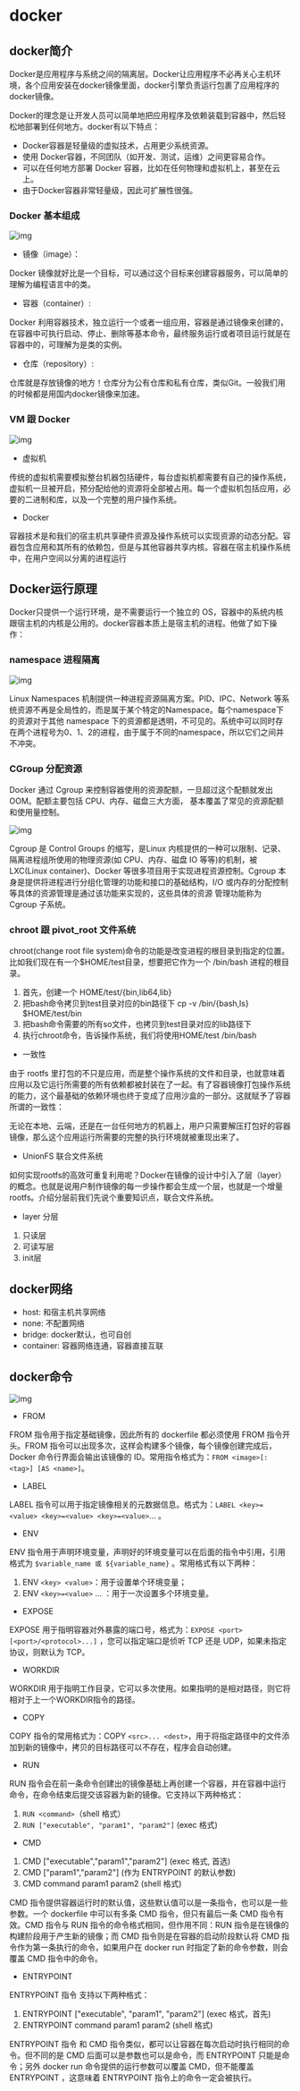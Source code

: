 # docker

## docker简介

Docker是应用程序与系统之间的隔离层。Docker让应用程序不必再关心主机环境，各个应用安装在docker镜像里面，docker引擎负责运行包裹了应用程序的docker镜像。

Docker的理念是让开发人员可以简单地把应用程序及依赖装载到容器中，然后轻松地部署到任何地方。docker有以下特点：

- Docker容器是轻量级的虚拟技术，占用更少系统资源。
- 使用 Docker容器，不同团队（如开发、测试，运维）之间更容易合作。
- 可以在任何地方部署 Docker 容器，比如在任何物理和虚拟机上，甚至在云上。
- 由于Docker容器非常轻量级，因此可扩展性很强。

### Docker 基本组成

![img](https://gitee.com/PENG_YUE/myImg/raw/master/uPic/Y3b6oi.png)

- 镜像（image）：

Docker 镜像就好比是一个目标，可以通过这个目标来创建容器服务，可以简单的理解为编程语言中的类。

- 容器（container）:

Docker 利用容器技术，独立运行一个或者一组应用，容器是通过镜像来创建的，在容器中可执行启动、停止、删除等基本命令，最终服务运行或者项目运行就是在容器中的，可理解为是类的实例。

- 仓库（repository）:

仓库就是存放镜像的地方！仓库分为公有仓库和私有仓库，类似Git。一般我们用的时候都是用国内docker镜像来加速。

### VM 跟 Docker

![img](https://gitee.com/PENG_YUE/myImg/raw/master/uPic/9OfiAF.png)

- 虚拟机

传统的虚拟机需要模拟整台机器包括硬件，每台虚拟机都需要有自己的操作系统，虚拟机一旦被开启，预分配给他的资源将全部被占用。每一个虚拟机包括应用，必要的二进制和库，以及一个完整的用户操作系统。

- Docker

容器技术是和我们的宿主机共享硬件资源及操作系统可以实现资源的动态分配。容器包含应用和其所有的依赖包，但是与其他容器共享内核。容器在宿主机操作系统中，在用户空间以分离的进程运行

## Docker运行原理

Docker只提供一个运行环境，是不需要运行一个独立的 OS，容器中的系统内核跟宿主机的内核是公用的。docker容器本质上是宿主机的进程。他做了如下操作：

### namespace 进程隔离

![img](https://gitee.com/PENG_YUE/myImg/raw/master/uPic/IuoDmS.png)

Linux Namespaces 机制提供一种进程资源隔离方案。PID、IPC、Network 等系统资源不再是全局性的，而是属于某个特定的Namespace。每个namespace下的资源对于其他 namespace 下的资源都是透明，不可见的。系统中可以同时存在两个进程号为0、1、2的进程，由于属于不同的namespace，所以它们之间并不冲突。

### CGroup 分配资源

Docker 通过 Cgroup 来控制容器使用的资源配额，一旦超过这个配额就发出OOM。配额主要包括 CPU、内存、磁盘三大方面， 基本覆盖了常见的资源配额和使用量控制。

![img](https://gitee.com/PENG_YUE/myImg/raw/master/uPic/PxFy1k.png)

Cgroup 是 Control Groups 的缩写，是Linux 内核提供的一种可以限制、记录、隔离进程组所使用的物理资源(如 CPU、内存、磁盘 IO 等等)的机制，被 LXC(Linux container)、Docker 等很多项目用于实现进程资源控制。Cgroup 本身是提供将进程进行分组化管理的功能和接口的基础结构，I/O 或内存的分配控制等具体的资源管理是通过该功能来实现的，这些具体的资源 管理功能称为 Cgroup 子系统。

### chroot 跟 pivot_root 文件系统

chroot(change root file system)命令的功能是改变进程的根目录到指定的位置。比如我们现在有一个$HOME/test目录，想要把它作为一个 /bin/bash 进程的根目录。

1. 首先，创建一个 HOME/test/{bin,lib64,lib}
2. 把bash命令拷贝到test目录对应的bin路径下 cp -v /bin/{bash,ls} $HOME/test/bin
3. 把bash命令需要的所有so文件，也拷贝到test目录对应的lib路径下
4. 执行chroot命令，告诉操作系统，我们将使用HOME/test /bin/bash

- 一致性

由于 rootfs 里打包的不只是应用，而是整个操作系统的文件和目录，也就意味着应用以及它运行所需要的所有依赖都被封装在了一起。有了容器镜像打包操作系统的能力，这个最基础的依赖环境也终于变成了应用沙盒的一部分。这就赋予了容器所谓的一致性：

无论在本地、云端，还是在一台任何地方的机器上，用户只需要解压打包好的容器镜像，那么这个应用运行所需要的完整的执行环境就被重现出来了。

- UnionFS 联合文件系统

如何实现rootfs的高效可重复利用呢？Docker在镜像的设计中引入了层（layer）的概念。也就是说用户制作镜像的每一步操作都会生成一个层，也就是一个增量rootfs。介绍分层前我们先说个重要知识点，联合文件系统。

- layer 分层

1. 只读层
2. 可读写层
3. init层

## docker网络

- host: 和宿主机共享网络
- none: 不配置网络
- bridge: docker默认，也可自创
- container: 容器网络连通，容器直接互联

## docker命令

![img](https://gitee.com/PENG_YUE/myImg/raw/master/uPic/O8bw3R.png)

- FROM

FROM 指令用于指定基础镜像，因此所有的 dockerfile 都必须使用 FROM 指令开头。FROM 指令可以出现多次，这样会构建多个镜像，每个镜像创建完成后，Docker 命令行界面会输出该镜像的 ID。常用指令格式为：`FROM <image>[:<tag>] [AS <name>]`。

- LABEL

LABEL 指令可以用于指定镜像相关的元数据信息。格式为：`LABEL <key>=<value> <key>=<value> <key>=<value>`... 。

- ENV

ENV 指令用于声明环境变量，声明好的环境变量可以在后面的指令中引用，引用格式为 `$variable_name 或 ${variable_name}` 。常用格式有以下两种：

1. ENV `<key> <value>`：用于设置单个环境变量；
2. ENV `<key>=<value>` ... ：用于一次设置多个环境变量。

- EXPOSE

EXPOSE 用于指明容器对外暴露的端口号，格式为：`EXPOSE <port> [<port>/<protocol>...]` ，您可以指定端口是侦听 TCP 还是 UDP，如果未指定协议，则默认为 TCP。

- WORKDIR

WORKDIR 用于指明工作目录，它可以多次使用。如果指明的是相对路径，则它将相对于上一个WORKDIR指令的路径。

- COPY

COPY 指令的常用格式为：COPY `<src>... <dest>`，用于将指定路径中的文件添加到新的镜像中，拷贝的目标路径可以不存在，程序会自动创建。

- RUN

RUN 指令会在前一条命令创建出的镜像基础上再创建一个容器，并在容器中运行命令，在命令结束后提交该容器为新的镜像。它支持以下两种格式：

1. `RUN <command>`（shell 格式）
2. `RUN ["executable", "param1", "param2"]` (exec 格式)

- CMD

1. CMD ["executable","param1","param2"] (exec 格式, 首选)
2. CMD ["param1","param2"] (作为 ENTRYPOINT 的默认参数)
3. CMD command param1 param2 (shell 格式)

CMD 指令提供容器运行时的默认值，这些默认值可以是一条指令，也可以是一些参数。一个 dockerfile 中可以有多条 CMD 指令，但只有最后一条 CMD 指令有效。CMD 指令与 RUN 指令的命令格式相同，但作用不同：RUN 指令是在镜像的构建阶段用于产生新的镜像；而 CMD 指令则是在容器的启动阶段默认将 CMD 指令作为第一条执行的命令，如果用户在 docker run 时指定了新的命令参数，则会覆盖 CMD 指令中的命令。

- ENTRYPOINT

ENTRYPOINT 指令 支持以下两种格式：

1. ENTRYPOINT ["executable", "param1", "param2"] (exec 格式，首先)
2. ENTRYPOINT command param1 param2 (shell 格式)

ENTRYPOINT 指令 和 CMD 指令类似，都可以让容器在每次启动时执行相同的命令。但不同的是 CMD 后面可以是参数也可以是命令，而 ENTRYPOINT 只能是命令；另外 docker run 命令提供的运行参数可以覆盖 CMD，但不能覆盖 ENTRYPOINT ，这意味着 ENTRYPOINT  指令上的命令一定会被执行。
